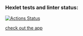 ### Hexlet tests and linter status:
[![Actions Status](https://github.com/Guryanov-Maksim/fullstack-javascript-project-lvl4/workflows/hexlet-check/badge.svg)](https://github.com/Guryanov-Maksim/fullstack-javascript-project-lvl4/actions)


[check out the app](https://peaceful-ridge-75678.herokuapp.com/)
